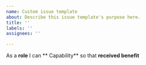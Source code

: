 ```yaml
---
name: Custom issue template
about: Describe this issue template's purpose here.
title: ''
labels: ''
assignees: ''

---
```


As a **role** I can ** Capability** so that **received benefit**

